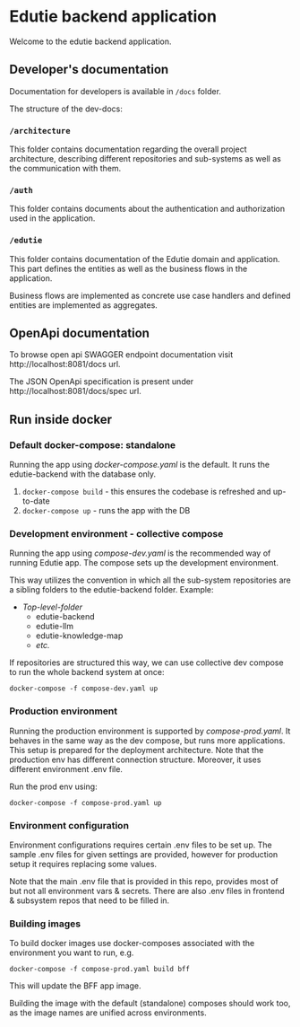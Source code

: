# Edutie backend application

Welcome to the edutie backend application.

## Developer's documentation

Documentation for developers is available in `/docs` folder.

The structure of the dev-docs:

### `/architecture`

This folder contains documentation regarding the overall project architecture, describing different
repositories and sub-systems as well as the communication with them.

### `/auth`

This folder contains documents about the authentication and authorization used in the application.

### `/edutie`

This folder contains documentation of the Edutie domain and application. This part defines the entities as well as the 
business flows in the application.

Business flows are implemented as concrete use case handlers and defined entities are implemented as aggregates.

## OpenApi documentation

To browse open api SWAGGER endpoint documentation visit http://localhost:8081/docs url.

The JSON OpenApi specification is present under http://localhost:8081/docs/spec url.

## Run inside docker

### Default docker-compose: standalone

Running the app using *docker-compose.yaml* is the default. It runs the edutie-backend with the database only.

1. `docker-compose build` - this ensures the codebase is refreshed and up-to-date
2. `docker-compose up` - runs the app with the DB

### Development environment - collective compose

Running the app using *compose-dev.yaml* is the recommended way of running Edutie app. The compose sets up the development
environment.

This way utilizes the convention in which all the sub-system repositories are a sibling folders to the edutie-backend 
folder. Example:
 - *Top-level-folder*
   - edutie-backend
   - edutie-llm
   - edutie-knowledge-map
   - *etc.*

If repositories are structured this way, we can use collective dev compose to run the whole backend system at once:

```shell
docker-compose -f compose-dev.yaml up
```

### Production environment

Running the production environment is supported by *compose-prod.yaml*. It behaves in the same way as the dev compose,
but runs more applications. This setup is prepared for the deployment architecture. Note that the production env has 
different connection structure. Moreover, it uses different environment .env file.

Run the prod env using:

```shell
docker-compose -f compose-prod.yaml up
```

### Environment configuration

Environment configurations requires certain .env files to be set up. The sample .env files for given settings are provided,
however for production setup it requires replacing some values.

Note that the main .env file that is provided in this repo, provides most of but not all environment vars & secrets. 
There are also .env files in frontend & subsystem repos that need to be filled in.

### Building images
To build docker images use docker-composes associated with the environment you want to run, e.g.

```shell
docker-compose -f compose-prod.yaml build bff 
```

This will update the BFF app image.

Building the image with the default (standalone) composes should work too, as the image names are unified across 
environments.
